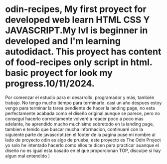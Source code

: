 # odin-recipes, My first proyect for developed web learn HTML CSS Y JAVASCRIPT.My lvl is beginner in developed and I'm learning autodidact. This proyect has content of food-recipes only script in html. basic proyect for look my progress.10/11/2024.
Por comenzar el estudio para el desarrollo, programador y más, también trabajo. No tengo mucho tiempo para terminarlo. casi un año despues estoy vengo para terminar la tarea pendiente de hacer la landing page, no esta perfectamente acabada como el diseño original aunque se parece, pero no conseguí hacerlo correctamente volveré a reacer poco a poco mas adelante, he aprendido mucho muchisimo sobretodo en la landing page, tambien e tenido que buscar mucha informacion, continuaré con la siguiente parte de javascript.(en el footer de la pagina puse mi nombre al lado de proyecto odin es algo de prueba, este proyecto es The Odin Project yo solo he intentado hacerlo como ellos te dicen para practicar auanque el diseño no es igual esta basado en el que proporcionan TOP, disculpe si hay algun mal entendido )
